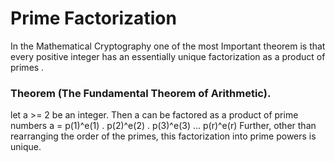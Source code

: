 # Prime Factorization
In the Mathematical Cryptography one of the most Important theorem is that every positive integer has an essentially unique factorization as a product of primes .
### Theorem (The Fundamental Theorem of Arithmetic).
let a >= 2 be an integer. Then a can be factored as a product of prime numbers
a = p(1)^e(1) . p(2)^e(2) . p(3)^e(3) ... p(r)^e(r)
Further, other than rearranging the order of the primes, this factorization into prime powers is unique.
